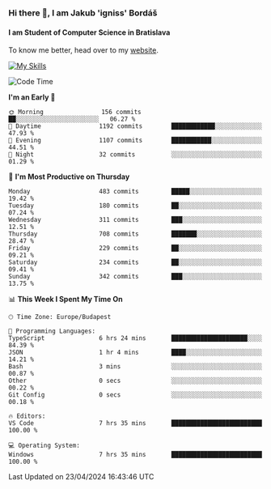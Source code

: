 ### Hi there 👋, I am Jakub 'igniss' Bordáš

#### I am Student of Computer Science in Bratislava
To know me better, head over to my [website](https://bordas.sk).

[![My Skills](https://skillicons.dev/icons?i=js,html,css,figma,svelte,java,kotlin,python,postgresql,typescript,nest,nodejs)](https://bordas.sk)


<!--START_SECTION:waka-->
![Code Time](http://img.shields.io/badge/Code%20Time-1%2C475%20hrs%2037%20mins-blue)

**I'm an Early 🐤** 

```text
🌞 Morning                156 commits         ██░░░░░░░░░░░░░░░░░░░░░░░   06.27 % 
🌆 Daytime                1192 commits        ████████████░░░░░░░░░░░░░   47.93 % 
🌃 Evening                1107 commits        ███████████░░░░░░░░░░░░░░   44.51 % 
🌙 Night                  32 commits          ░░░░░░░░░░░░░░░░░░░░░░░░░   01.29 % 
```
📅 **I'm Most Productive on Thursday** 

```text
Monday                   483 commits         █████░░░░░░░░░░░░░░░░░░░░   19.42 % 
Tuesday                  180 commits         ██░░░░░░░░░░░░░░░░░░░░░░░   07.24 % 
Wednesday                311 commits         ███░░░░░░░░░░░░░░░░░░░░░░   12.51 % 
Thursday                 708 commits         ███████░░░░░░░░░░░░░░░░░░   28.47 % 
Friday                   229 commits         ██░░░░░░░░░░░░░░░░░░░░░░░   09.21 % 
Saturday                 234 commits         ██░░░░░░░░░░░░░░░░░░░░░░░   09.41 % 
Sunday                   342 commits         ███░░░░░░░░░░░░░░░░░░░░░░   13.75 % 
```


📊 **This Week I Spent My Time On** 

```text
🕑︎ Time Zone: Europe/Budapest

💬 Programming Languages: 
TypeScript               6 hrs 24 mins       █████████████████████░░░░   84.39 % 
JSON                     1 hr 4 mins         ████░░░░░░░░░░░░░░░░░░░░░   14.21 % 
Bash                     3 mins              ░░░░░░░░░░░░░░░░░░░░░░░░░   00.87 % 
Other                    0 secs              ░░░░░░░░░░░░░░░░░░░░░░░░░   00.22 % 
Git Config               0 secs              ░░░░░░░░░░░░░░░░░░░░░░░░░   00.18 % 

🔥 Editors: 
VS Code                  7 hrs 35 mins       █████████████████████████   100.00 % 

💻 Operating System: 
Windows                  7 hrs 35 mins       █████████████████████████   100.00 % 
```


 Last Updated on 23/04/2024 16:43:46 UTC
<!--END_SECTION:waka-->
